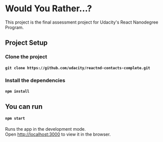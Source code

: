 # Would You Rather...?

This project is the final assessment project for Udacity's React Nanodegree Program.

## Project Setup

### Clone the project
 
#### `git clone https://github.com/udacity/reactnd-contacts-complete.git`

### Install the dependencies

#### `npm install`

## You can run

#### `npm start`

Runs the app in the development mode.\
Open [http://localhost:3000](http://localhost:3000) to view it in the browser.